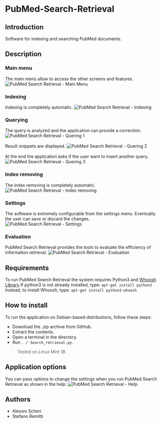 # PubMed-Search-Retrieval
## Introduction
Software for indexing and searching PubMed documents.
## Description
### Main menu
The main menù allow to access the other screens and features.
![PubMed Search Retrieval - Main Menu](https://imgur.com/R5Ky14O.png)
### Indexing
Indexing is completely automatic.
![PubMed Search Retrieval - Indexing](https://imgur.com/pGDm1HM.png)
### Querying
The query is analyzed and the application can provide a correction.
![PubMed Search Retrieval - Quering 1](https://imgur.com/tO9PNHC.png)
<br>
<br>
Result snippets are displayed.
![PubMed Search Retrieval - Quering 2](https://imgur.com/mgw14gN.png)
<br>
<br>
At the end the application asks if the user want to insert another query.
![PubMed Search Retrieval - Quering 3](https://imgur.com/yXsRMHK.png)
### Index removing
The index removing is completely automatic.
![PubMed Search Retrieval - Index removing](https://imgur.com/LrZbDJt.png)
### Settings
The software is extremely configurable from the settings menu.
Eventually the user can save or discard the changes.
![PubMed Search Retrieval - Settings](https://imgur.com/TQ8XlO5.png)
### Evaluation
PubMed Search Retrieval provides the tools to evaluate the efficiency of information retrieval.
![PubMed Search Retrieval - Evaluation](https://imgur.com/WUm3IE6.png)

## Requirements
To run PubMed Search Retrieval the system requires Python3 and [Whoosh Library](https://whoosh.readthedocs.io/en/latest/intro.html)
If python3 is not already installed, type:
`apt-get install python3`
Instead, to install Whoosh, type:
`apt-get install python3-whoosh`

## How to install
To run the application on Debian-based distributions, follow these steps:
- Download the .zip archive from GitHub.
- Extract the contents.
- Open a terminal in the directory.
- Run `. / Search_retrieval.py`.

> Tested on *Linux Mint 18*.

## Application options
You can pass options to change the settings when you run PubMed Search Retrieval as shown in the help:
![PubMed Search Retrieval - Help](https://imgur.com/1jvNOJR.png)

## Authors
* Alessio Scheri
* Stefano Remitti

